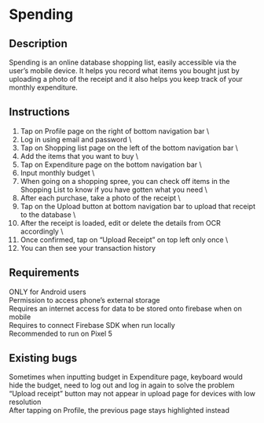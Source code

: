 # Spending

## Description

Spending is an online database shopping list, easily accessible via the user’s mobile device. It helps you record what items you bought just by uploading a photo of the receipt and it also helps you keep track of your monthly expenditure.

## Instructions

1. Tap on Profile page on the right of bottom navigation bar \
2. Log in using email and password \
3. Tap on Shopping list page on the left of the bottom navigation bar \
4. Add the items that you want to buy \
5. Tap on Expenditure page on the bottom navigation bar \
6. Input monthly budget \
7. When going on a shopping spree, you can check off items in the Shopping List to know if you have gotten what you need \
8. After each purchase, take a photo of the receipt \
9. Tap on the Upload button at bottom navigation bar to upload that receipt to the database \
10. After the receipt is loaded, edit or delete the details from OCR accordingly \
11. Once confirmed, tap on “Upload Receipt” on top left only once \
12. You can then see your transaction history

## Requirements

ONLY for Android users \
Permission to access phone’s external storage \
Requires an internet access for data to be stored onto firebase when on mobile \
Requires to connect Firebase SDK when run locally \
Recommended to run on Pixel 5

## Existing bugs

Sometimes when inputting budget in Expenditure page, keyboard would hide the budget, need to log out and log in again to solve the problem \
“Upload receipt” button may not appear in upload page for devices with low resolution \
After tapping on Profile, the previous page stays highlighted instead
